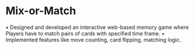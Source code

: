 # Mix-or-Match

• Designed and developed an interactive web-based memory game where Players have to match pairs of
cards with specified time frame.
• Implemented features like move counting, card flipping, matching logic.
